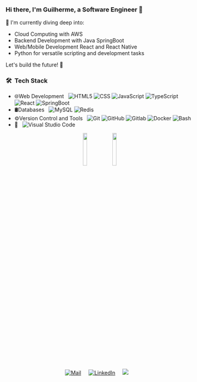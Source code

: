 ### Hi there, I'm Guilherme, a Software Engineer 👋

🚀 I'm currently diving deep into:
- Cloud Computing with AWS
- Backend Development with Java SpringBoot
- Web/Mobile Development React and React Native
- Python for versatile scripting and development tasks

Let's build the future! 🌟                                                                              
<h3> 🛠 &nbsp;Tech Stack</h3>
                                                                                                            
- 🌐Web Development &nbsp;
  ![HTML5](https://img.shields.io/badge/-HTML5-333333?style=flat&logo=HTML5)
  ![CSS](https://img.shields.io/badge/-CSS-333333?style=flat&logo=CSS3&logoColor=1572B6)
  ![JavaScript](https://img.shields.io/badge/-JavaScript-333333?style=flat&logo=javascript)
  ![TypeScript](https://img.shields.io/badge/-TypeScript-333333?style=flat&logo=typescript)
  ![React](https://img.shields.io/badge/-React-333333?style=flat&logo=react)
  ![SpringBoot](https://img.shields.io/badge/-SpringBoot-333333?style=flat&logo=springboot)
- 🛢Databases &nbsp;
  ![MySQL](https://img.shields.io/badge/-MySQL-333333?style=flat&logo=mysql)
  ![Redis](https://img.shields.io/badge/-Redis-333333?style=flat&logo=redis)
- ⚙️Version Control and Tools &nbsp;
  ![Git](https://img.shields.io/badge/-Git-333333?style=flat&logo=git)
  ![GitHub](https://img.shields.io/badge/-GitHub-333333?style=flat&logo=github)
  ![Gitlab](https://img.shields.io/badge/-Gitlab-333333?style=flat&logo=gitlab)
  ![Docker](https://img.shields.io/badge/-docker-333333?style=flat&logo=docker)
  ![Bash](https://img.shields.io/badge/-Terminal-333333?style=flat&logo=powershell)
- 🔧 &nbsp;
  ![Visual Studio Code](https://img.shields.io/badge/-Visual%20Studio%20Code-333333?style=flat&logo=visual-studio-code&logoColor=007ACC)
<p align="center">
  <a align="center" href="https://www.credly.com/badges/26d6938c-23ba-48ff-9ec5-fbd32720fea0/public_url"><img src="https://images.credly.com/size/340x340/images/00634f82-b07f-4bbd-a6bb-53de397fc3a6/image.png" width="15%"></a>
  <a align="center" href="https://brasilopenbadge.com.br/pages/badge/6223e9ed0475eb77ebb691e51b236bdc"><img src="https://brasilopenbadge.com.br/badge/3789.png?nocache=229141882" width="15%"></a>
</p>
<br/>
<p align="center">
  <a href="mailto:gui.r13@hotmail.com" target="_blank"><img src="https://img.shields.io/badge/-Gmail-%23333?style=for-the-badge&logo=gmail&logoColor=white" alt="Mail"></a> &nbsp; &nbsp;
  <a href="https://www.linkedin.com/in/guilherme-nogueira-6a310096/" target="_blank"><img src="https://img.shields.io/badge/-LinkedIn-%230077B5?style=for-the-badge&logo=linkedin&logoColor=white" alt="LinkedIn"></a> &nbsp; &nbsp;
  <a href="https://instagram.com/gui.r13" target="_blank"><img src="https://img.shields.io/badge/-Instagram-%23E4405F?style=for-the-badge&logo=instagram&logoColor=white"></a> &nbsp; &nbsp;
</p>
<!--
**nogueira-gui/nogueira-gui** is a ✨ _special_ ✨ repository because its `README.md` (this file) appears on your GitHub profile.
-->
